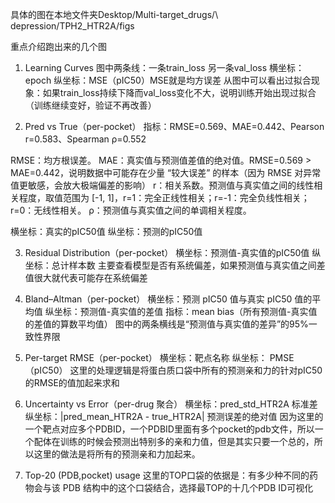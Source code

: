 具体的图在本地文件夹Desktop/Multi-target_drugs/\ depression/TPH2_HTR2A/figs 

重点介绍跑出来的几个图

1. Learning Curves
图中两条线：一条train_loss 另一条val_loss 
横坐标：epoch
纵坐标：MSE（pIC50）MSE就是均方误差
从图中可以看出过拟合现象：如果train_loss持续下降而val_loss变化不大，说明训练开始出现过拟合（训练继续变好，验证不再改善）

2. Pred vs True（per-pocket）
指标：RMSE=0.569、MAE=0.442、Pearson r=0.583、Spearman ρ=0.552

RMSE：均方根误差。
MAE：真实值与预测值差值的绝对值。RMSE=0.569 > MAE=0.442，说明数据中可能存在少量 “较大误差” 的样本（因为 RMSE 对异常值更敏感，会放大极端偏差的影响）
r：相关系数。预测值与真实值之间的线性相关程度，取值范围为 [-1, 1]，r=1：完全正线性相关；r=-1：完全负线性相关；r=0：无线性相关。
ρ：预测值与真实值之间的单调相关程度。

横坐标：真实的pIC50值
纵坐标：预测的pIC50值

3. Residual Distribution（per-pocket）
横坐标：预测值-真实值的pIC50值
纵坐标：总计样本数
主要查看模型是否有系统偏差，如果预测值与真实值之间差值很大就代表可能存在系统偏差

4. Bland–Altman（per-pocket）
横坐标：预测 pIC50 值与真实 pIC50 值的平均值
纵坐标：预测值-真实值的差值
指标：mean bias（所有预测值-真实值的差值的算数平均值）
图中的两条横线是“预测值与真实值的差异”的95%一致性界限

5. Per-target RMSE（per-pocket）
横坐标：靶点名称
纵坐标： PMSE（pIC50）
这里的处理逻辑是将蛋白质口袋中所有的预测亲和力的针对pIC50的RMSE的值加起来求和

6. Uncertainty vs Error（per-drug 聚合）
横坐标：pred_std_HTR2A 标准差 
纵坐标：|pred_mean_HTR2A - true_HTR2A| 预测误差的绝对值 因为这里的一个靶点对应多个PDBID，一个PDBID里面有多个pocket的pdb文件，所以一个配体在训练的时候会预测出特别多的亲和力值，但是其实只要一个总的，所以这里的做法是将所有的预测亲和力加起来。

7. Top-20 (PDB,pocket) usage
这里的TOP口袋的依据是：有多少种不同的药物会与该 PDB 结构中的这个口袋结合，选择最TOP的十几个PDB ID可视化







